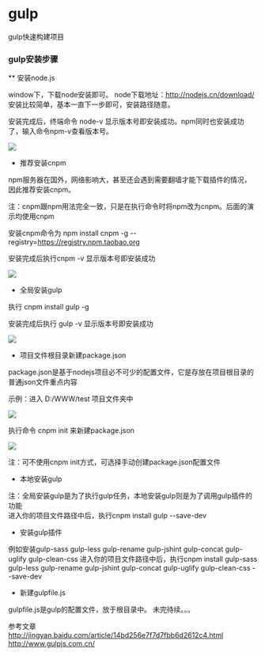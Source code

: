# gulp
gulp快速构建项目

### gulp安装步骤

** 安装node.js

window下，下载node安装即可。 node下载地址：http://nodejs.cn/download/ 安装比较简单，基本一直下一步即可，安装路径随意。

安装完成后，终端命令 node-v 显示版本号即安装成功。npm同时也安装成功了，输入命令npm-v查看版本号。

![](http://g.hiphotos.baidu.com/exp/w=500/sign=61a17ceecffcc3ceb4c0c933a247d6b7/83025aafa40f4bfbdd5c6e98044f78f0f6361869.jpg) 

* 推荐安装cnpm

npm服务器在国外，网络影响大，甚至还会遇到需要翻墙才能下载插件的情况，因此推荐安装cnpm。

注：cnpm跟npm用法完全一致，只是在执行命令时将npm改为cnpm。后面的演示均使用cnpm

安装cnpm命令为 npm install cnpm -g --registry=https://registry.npm.taobao.org

安装完成后执行cnpm -v 显示版本号即安装成功 

![](http://e.hiphotos.baidu.com/exp/w=500/sign=769391d016dfa9ecfd2e561752d1f754/d8f9d72a6059252d506aeec8339b033b5ab5b9f9.jpg) 

* 全局安装gulp

执行 cnpm install gulp -g

安装完成后执行 gulp -v 显示版本号即安装成功 

![](http://b.hiphotos.baidu.com/exp/w=500/sign=1a91b0f54c36acaf59e096fc4cd88d03/5d6034a85edf8db11a6d8fa80e23dd54574e74bf.jpg) 

* 项目文件根目录新建package.json

package.json是基于nodejs项目必不可少的配置文件，它是存放在项目根目录的普通json文件重点内容

示例：进入 D:/WWW/test 项目文件夹中

![](http://g.hiphotos.baidu.com/exp/w=500/sign=a97812fb32fae6cd0cb4ab613fb20f9e/3812b31bb051f819b84bf086ddb44aed2f73e794.jpg)

执行命令 cnpm init 来新建package.json

![](http://d.hiphotos.baidu.com/exp/w=500/sign=10d86e8b3e12b31bc76ccd29b6193674/908fa0ec08fa513d45c29e123a6d55fbb3fbd996.jpg)

注：可不使用cnpm init方式，可选择手动创建package.json配置文件

* 本地安装gulp

注：全局安装gulp是为了执行gulp任务，本地安装gulp则是为了调用gulp插件的功能<br>
进入你的项目文件路径中后，执行cnpm install gulp --save-dev

* 安装gulp插件

例如安装gulp-sass gulp-less gulp-rename gulp-jshint gulp-concat gulp-uglify gulp-clean-css
进入你的项目文件路径中后，执行cnpm install gulp-sass gulp-less gulp-rename gulp-jshint gulp-concat gulp-uglify gulp-clean-css --save-dev

* 新建gulpfile.js

gulpfile.js是gulp的配置文件，放于根目录中。
未完待续。。。

参考文章<br>
http://jingyan.baidu.com/article/14bd256e7f7d7fbb6d2612c4.html <br>
http://www.gulpjs.com.cn/
